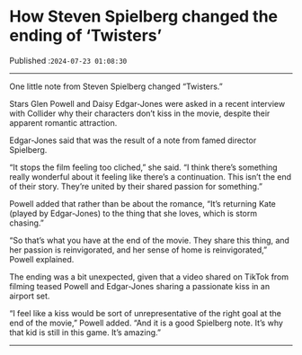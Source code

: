 # How Steven Spielberg changed the ending of ‘Twisters’

Published :`2024-07-23 01:08:30`

---

One little note from Steven Spielberg changed “Twisters.”

Stars Glen Powell and Daisy Edgar-Jones were asked in a recent interview with Collider why their characters don’t kiss in the movie, despite their apparent romantic attraction.

Edgar-Jones said that was the result of a note from famed director Spielberg.

“It stops the film feeling too cliched,” she said. “I think there’s something really wonderful about it feeling like there’s a continuation. This isn’t the end of their story. They’re united by their shared passion for something.”

Powell added that rather than be about the romance, “It’s returning Kate (played by Edgar-Jones) to the thing that she loves, which is storm chasing.”

“So that’s what you have at the end of the movie. They share this thing, and her passion is reinvigorated, and her sense of home is reinvigorated,” Powell explained.

The ending was a bit unexpected, given that a video shared on TikTok from filming teased Powell and Edgar-Jones sharing a passionate kiss in an airport set.

“I feel like a kiss would be sort of unrepresentative of the right goal at the end of the movie,” Powell added. “And it is a good Spielberg note. It’s why that kid is still in this game. It’s amazing.”

---

